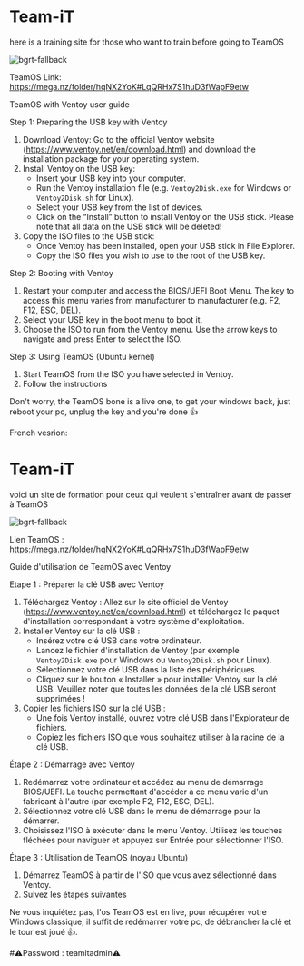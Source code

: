 # Team-iT
here is a training site for those who want to train before going to TeamOS


![bgrt-fallback](https://github.com/user-attachments/assets/7ef2e0b2-5207-45cf-8c30-4f922a1b578a)




TeamOS Link: https://mega.nz/folder/hqNX2YoK#LqQRHx7S1huD3fWapF9etw

TeamOS with Ventoy user guide

Step 1: Preparing the USB key with Ventoy
1. Download Ventoy: Go to the official Ventoy website (https://www.ventoy.net/en/download.html) and download the installation package for your operating system.
2. Install Ventoy on the USB key:
   - Insert your USB key into your computer.
   - Run the Ventoy installation file (e.g. `Ventoy2Disk.exe` for Windows or `Ventoy2Disk.sh` for Linux).
   - Select your USB key from the list of devices.
   - Click on the “Install” button to install Ventoy on the USB stick. Please note that all data on the USB stick will be deleted!
3. Copy the ISO files to the USB stick:
   - Once Ventoy has been installed, open your USB stick in File Explorer.
   - Copy the ISO files you wish to use to the root of the USB key.

Step 2: Booting with Ventoy
1. Restart your computer and access the BIOS/UEFI Boot Menu. The key to access this menu varies from manufacturer to manufacturer (e.g. F2, F12, ESC, DEL).
2. Select your USB key in the boot menu to boot it.
3. Choose the ISO to run from the Ventoy menu. Use the arrow keys to navigate and press Enter to select the ISO.

Step 3: Using TeamOS (Ubuntu kernel)
1. Start TeamOS from the ISO you have selected in Ventoy.
2. Follow the instructions


Don't worry, the TeamOS bone is a live one, to get your windows back, just reboot your pc, unplug the key and you're done 👍


French vesrion:

# Team-iT
voici un site de formation pour ceux qui veulent s'entraîner avant de passer à TeamOS


![bgrt-fallback](https://github.com/user-attachments/assets/7ef2e0b2-5207-45cf-8c30-4f922a1b578a)




Lien TeamOS : https://mega.nz/folder/hqNX2YoK#LqQRHx7S1huD3fWapF9etw

Guide d'utilisation de TeamOS avec Ventoy

Etape 1 : Préparer la clé USB avec Ventoy
1. Téléchargez Ventoy : Allez sur le site officiel de Ventoy (https://www.ventoy.net/en/download.html) et téléchargez le paquet d'installation correspondant à votre système d'exploitation.
2. Installer Ventoy sur la clé USB :
   - Insérez votre clé USB dans votre ordinateur.
   - Lancez le fichier d'installation de Ventoy (par exemple `Ventoy2Disk.exe` pour Windows ou `Ventoy2Disk.sh` pour Linux).
   - Sélectionnez votre clé USB dans la liste des périphériques.
   - Cliquez sur le bouton « Installer » pour installer Ventoy sur la clé USB. Veuillez noter que toutes les données de la clé USB seront supprimées !
3. Copier les fichiers ISO sur la clé USB :
   - Une fois Ventoy installé, ouvrez votre clé USB dans l'Explorateur de fichiers.
   - Copiez les fichiers ISO que vous souhaitez utiliser à la racine de la clé USB.

Étape 2 : Démarrage avec Ventoy
1. Redémarrez votre ordinateur et accédez au menu de démarrage BIOS/UEFI. La touche permettant d'accéder à ce menu varie d'un fabricant à l'autre (par exemple F2, F12, ESC, DEL).
2. Sélectionnez votre clé USB dans le menu de démarrage pour la démarrer.
3. Choisissez l'ISO à exécuter dans le menu Ventoy. Utilisez les touches fléchées pour naviguer et appuyez sur Entrée pour sélectionner l'ISO.

Étape 3 : Utilisation de TeamOS (noyau Ubuntu)
1. Démarrez TeamOS à partir de l'ISO que vous avez sélectionné dans Ventoy.
2. Suivez les étapes suivantes


Ne vous inquiétez pas, l'os TeamOS est en live, pour récupérer votre Windows classique, il suffit de redémarrer votre pc, de débrancher la clé et le tour est joué 👍.








#⚠️Password : teamitadmin⚠️
